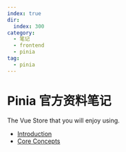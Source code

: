 ```yaml
---
index: true
dir:
  index: 300
category:
  - 笔记
  - frontend
  - pinia
tag:
  - pinia
---
```


# Pinia 官方资料笔记

The Vue Store that you will enjoy using.

- [Introduction](./intro/)
- [Core Concepts](./core-concepts/)
